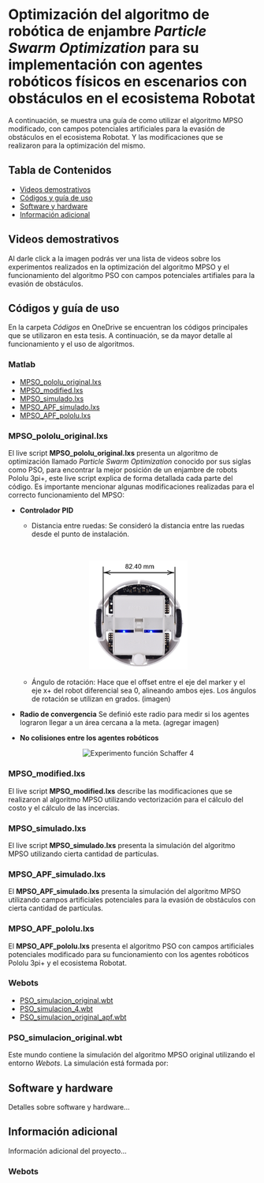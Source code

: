 # Optimización del algoritmo de robótica de enjambre *Particle Swarm Optimization* para su implementación con agentes robóticos físicos en escenarios con obstáculos en el ecosistema Robotat 
A continuación, se muestra una guía de como utilizar el algoritmo MPSO modificado, con campos potenciales artificiales para la evasión de obstáculos en el ecosistema Robotat. Y las modificaciones que se realizaron para la optimización del mismo.

## Tabla de Contenidos
- [Videos demostrativos](#videos-demostrativos)
- [Códigos y guía de uso](#códigos_y_guía_de_uso)
- [Software y hardware](#software-y-hardware)
- [Información adicional](#información-adicional)

## Videos demostrativos
Al darle click a la imagen podrás ver una lista de videos sobre los experimentos realizados en la optimización del algoritmo MPSO y el funcionamiento del algoritmo PSO con campos potenciales artifiales para la evasión de obstáculos.

## Códigos y guía de uso
En la carpeta *Códigos* en OneDrive se encuentran los códigos principales que se utilizaron en esta tesis. A continuación, se da mayor detalle al funcionamiento y el uso de algoritmos.

### Matlab
- [MPSO_pololu_original.lxs](#MPSO_pololu_original.lxs)
- [MPSO_modified.lxs](#MPSO_modified.lxs)
- [MPSO_simulado.lxs](#MPSO_simulado.lxs)
- [MPSO_APF_simulado.lxs](#MPSO_APF_simulado.lxs)
- [MPSO_APF_pololu.lxs](#MPSO_APF_pololu.lxs)

### MPSO_pololu_original.lxs
El live script **MPSO_pololu_original.lxs** presenta un algoritmo de optimización llamado _Particle Swarm Optimization_ conocido por sus siglas como PSO, para encontrar la mejor posición de un enjambre de robots Pololu 3pi+, este live script explica de forma detallada cada parte del código. Es importante mencionar algunas modificaciones realizadas para el correcto funcionamiento del MPSO:

- **Controlador PID**
    - Distancia entre ruedas: Se consideró la distancia entre las ruedas desde el punto de instalación.

    <br><div align="center">
        <img src="Figuras/pololu_wheel.png" alt="Distancia entre ruedas Pololu 3pi+" width="200"><br>
    </div>

    - Ángulo de rotación: Hace que el offset entre el eje del marker y el eje x+ del robot diferencial sea 0, alineando ambos ejes. Los ángulos de rotación se utilizan en grados.
    (imagen)
- **Radio de convergencia**
    Se definió este radio para medir si los agentes lograron llegar a un área cercana a la meta. 
    (agregar imagen)

- **No colisiones entre los agentes robóticos**
<br><div align="center">
    <img src="Figuras/schaffer_4.gif" width="850" height="auto" alt="Experimento función Schaffer 4">
</div>

### MPSO_modified.lxs
El live script **MPSO_modified.lxs** describe las modificaciones que se realizaron al algoritmo MPSO utilizando vectorización para el cálculo del costo y el cálculo de las incercias.

### MPSO_simulado.lxs
El live script **MPSO_simulado.lxs** presenta la simulación del algoritmo MPSO utilizando cierta cantidad de partículas. 

### MPSO_APF_simulado.lxs
El **MPSO_APF_simulado.lxs** presenta la simulación del algoritmo MPSO utilizando campos artificiales potenciales para la evasión de obstáculos con cierta cantidad de partículas.

### MPSO_APF_pololu.lxs
El **MPSO_APF_pololu.lxs** presenta el algoritmo PSO con campos artificiales potenciales modificado para su funcionamiento con los agentes robóticos Pololu 3pi+ y el ecosistema Robotat.

### Webots 
- [PSO_simulacion_original.wbt](#PSO_simulacion_original.wbt)
- [PSO_simulacion_4.wbt](#PSO_simulacion_4.wbt)
- [PSO_simulacion_original_apf.wbt](#PSO_simulacion_original_apf.wbt)

### PSO_simulacion_original.wbt 
Este mundo contiene la simulación del algoritmo MPSO original utilizando el entorno _Webots_. La simulación está formada por:

## Software y hardware
Detalles sobre software y hardware...

## Información adicional
Información adicional del proyecto...

### Webots 

